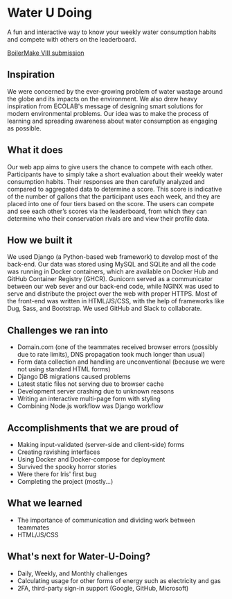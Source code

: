 # Water U Doing

A fun and interactive way to know your weekly water consumption habits and compete with others on the leaderboard.

[BoilerMake VIII submission](https://devpost.com/software/water-u-doing)

## Inspiration

We were concerned by the ever-growing problem of water wastage around the globe and its impacts on the environment. We also drew heavy inspiration from ECOLAB's message of designing smart solutions for modern environmental problems. Our idea was to make the process of learning and spreading awareness about water consumption as engaging as possible.

## What it does

Our web app aims to give users the chance to compete with each other. Participants have to simply take a short evaluation about their weekly water consumption habits. Their responses are then carefully analyzed and compared to aggregated data to determine a score. This score is indicative of the number of gallons that the participant uses each week, and they are placed into one of four tiers based on the score. The users can compete and see each other’s scores via the leaderboard, from which they can determine who their conservation rivals are and view their profile data. 

## How we built it

We used Django (a Python-based web framework) to develop most of the back-end. Our data was stored using MySQL and SQLite and all the code was running in Docker containers, which are available on Docker Hub and GitHub Container Registry (GHCR). Gunicorn served as a communicator between our web sever and our back-end code, while NGINX was used to serve and distribute the project over the web with proper HTTPS. Most of the front-end was written in HTML/JS/CSS, with the help of frameworks like Dug, Sass, and Bootstrap. We used GitHub and Slack to collaborate. 

## Challenges we ran into

- Domain.com (one of the teammates received browser errors (possibly due to rate limits), DNS propagation took much longer than usual)
- Form data collection and handling are unconventional (because we were not using standard HTML forms)
- Django DB migrations caused problems
- Latest static files not serving due to browser cache
- Development server crashing due to unknown reasons
- Writing an interactive multi-page form with styling
- Combining Node.js workflow was Django workflow

## Accomplishments that we are proud of

- Making input-validated (server-side and client-side) forms
- Creating ravishing interfaces
- Using Docker and Docker-compose for deployment
- Survived the spooky horror stories
- Were there for Iris' first bug
- Completing the project (mostly...)

## What we learned

- The importance of communication and dividing work between teammates
- HTML/JS/CSS

## What's next for Water-U-Doing?

- Daily, Weekly, and Monthly challenges
- Calculating usage for other forms of energy such as electricity and gas
- 2FA, third-party sign-in support (Google, GitHub, Microsoft)
